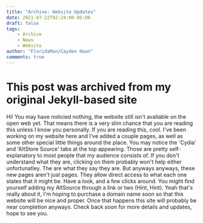 ```yaml
---
title: "Archive: Website Updates"
date: 2021-07-22T02:24:00-05:00
draft: false
tags:
    - Archive
    - News
    - Website
author: "FloridaMan/Cayden Haun"
comments: true
---
```


# This post was archived from my original Jekyll-based site

Hi! You may have noticied nothing, the website still isn't avaliable on the open web yet. That means there is a very slim chance that you are reading this unless I know you personally. If you are reading this, cool. I've been working on my website here and I've added a couple pages, as well as some other special little things around the place. You may notice the 'Cydia' and 'AltStore Source' tabs at the top appearing. Those are pretty self-explanatory to most people that my audience consists of. If you don't understand what they are, clicking on them probably won't help either unfortunatley. The are what they say they are. But anyways anyways, these new pages aren't just pages. They allow direct access to what each one states that it might be. Have a look, and a few clicks around. You might find yourself adding my AltSource through a link or two (Hint, Hint). Yeah that's really about it, I'm hoping to purchase a domain name soon so that this website will be nice and proper. Once that happens this site will probably be near completion anyways. Check back soon for more details and updates, hope to see you. 